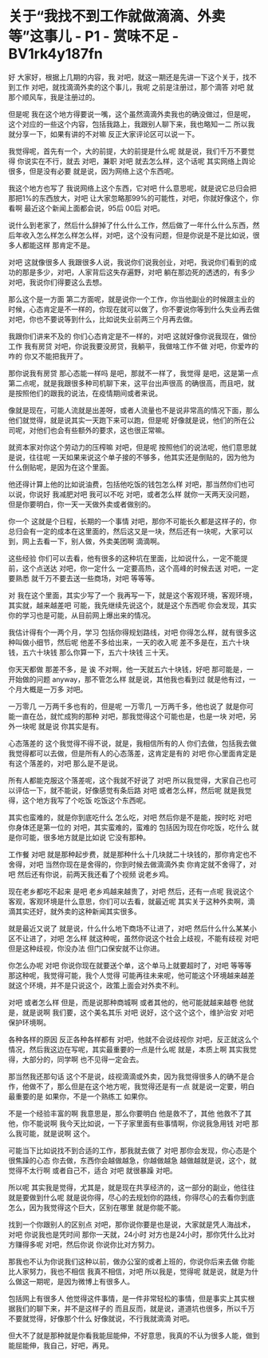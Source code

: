 # 关于“我找不到工作就做滴滴、外卖等”这事儿 - P1 - 赏味不足 - BV1rk4y187fn

好 大家好，根据上几期的内容，我 对吧，就这一期还是先讲一下这个关于，找不到工作 对吧，就找滴滴外卖的这个事儿，我呢 之前是注册过，那个滴答 对吧 就那个顺风车，我是注册过的。

但是呢 我在这个地方得要说一嘴，这个虽然滴滴外卖我也的确没做过，但是呢，这个对应的一些这个内容，包括我路上，我跟别人聊下来，我也略知一二 所以我就分享一下，如果有讲的不对嘛 反正大家评论区可以说一下。

我觉得呢，首先有一个，大的前提，大的前提是什么呢 就是说，我们千万不要觉得 你说实在不行，就去 对吧，兼职 对吧 就去怎么样，这个话呢 其实网络上舆论很多，但是没有必要 就是说，因为网络上这个东西呢。

我这个地方也写了 我说网络上这个东西，它对吧 什么意思呢，就是说它总归会把那把1%的东西放大，对吧 让大家忽略那99%的可能性，对吧，你就好像这个，你看啊 最近这个新闻上面都会说，95后 00后 对吧。

说什么到老家了，然后什么辞掉了什么什么工作，然后做了一年什么什么东西，然后年收入怎么样怎么样怎么样，对吧，这个没有问题，但是你说是不是比如说，很多人都能这样 那肯定不是。

对吧 这就像很多人 我跟很多人说，我说你们说我创业，对吧，我说你们看到的成功的那是多少，对吧，人家背后这失存遍野，对吧 躺在那边死的透透的，有多少 对吧，我说你们得要这么去想。

那么这个是一方面 第二方面呢，就是说你一个工作，你当他副业的时候跟主业的时候，心态肯定是不一样的，你现在就可以做了，你不要说你等到什么失业再去做 对吧，你也不要说等到什么，比如说失业前两三个月再去做。

我跟你们讲来不及的 你们心态肯定是不一样的，对吧 这就好像你说我现在，做份工作 我有房贷 对吧，你说我要没房贷，我躺平，我做啥工作不做 对吧，你爱咋的咋的 你又不能把我开了。

那你说我有房贷 那心态能一样吗 是吧，那就不一样了，我觉得 是吧，这是第一点 第二点呢，就是我跟很多种司机聊下来，这平台出声很高 的确很高，而且吧，就是按照他们的跟我的说法，在疫情期间或者来说。

像就是现在，可能人流就是出差呀，或者人流量也不是说非常高的情况下面，那么他们就觉得，就是说其实一天跑下来可以跑，但是呢 好像就是说，他们的所在公司呢，对他们也会有些额外的要求，这也很正常嘛。

就资本家对你这个劳动力的压榨嘛 对吧，但是呢 按照他们的说法呢，他们意思就是说，往往呢 一天如果来说这个单子接的不够多，他其实还是倒贴的，因为他为什么倒贴呢，是因为在这个里面。

他还得计算上他的比如说油费，包括他吃饭的钱包怎么样 对吧，那当然你们也可以说，你说好 我减肥对吧 我可以不吃 对吧，或者怎么样 就你一天两天没问题，但是你要明白，你一天一天做外卖或者做别的。

你一个 这就是个日程，长期的一个事情 对吧，那你不可能长久都是这样子的，你总归会有一定的成本在这里面的，然后这又是一块，然后还有一块呢，大家可以到，网上去看一下，别人做，外卖美团啊 滴滴啊。

这些经验 你们可以去看，他有很多的这种坑在里面，比如说什么，一定不能提前，这个点送达 对吧，你一定什么 一定要高热，这个高峰的时候去送 对吧，一定要熟悉 就千万不要去送一些商场，对吧 等等等。

对 我在这个里面，其实少写了一个 我再写一下，就是这个客观环境，客观环境，其实就，越来越差吧 可能，我先继续先说这个，就是这个东西呢 你会发现，其实你的学习也是可能，从目前网上爆出来的情况。

我估计得有个一两个月，学习 包括你得规划路线，对吧 你得怎么样，就有很多这种叫做小细节，然后呢 他差不多给出来，一天的收入呢 差不多是在，五六十块钱，五六十块钱 那么你算一下，五六十块钱 三十天。

你天天都做 那差不多，是 诶 不对啊，他一天就五六十块钱，好吧 那可能是，一开始做的问题 anyway，那不管怎么样 就是说，其他我也看到过 就是他有过，一个月大概是一万多 对吧。

一万零几 一万两千多也有的，但是呢 一万零几 一万两千多，他也说了 就是你可能一直在怂，就忙成狗的那种 对吧，那我觉得这个可能也是，也是一块 对吧，另外一块呢 就是说 你其实是有。

心态落差的 这个我觉得不得不说，就是，我相信所有的人 你们去做，包括我去做 我觉得都可以去做，但是所有人的心态落差，这肯定是有的 对吧 你心里面肯定是有这个落差的，对吧 那么是不是说。

所有人都能克服这个落差呢，这个我就不好说了 对吧 所以我觉得，大家自己也可以评估一下，就不能说，好像感觉有条后路 对吧 或者怎么样，然后呢 就是我觉得，这个地方我写了个吃饭 吃饭这个东西呢。

其实也蛮难的，就是你到底吃什么 怎么吃，对吧 然后你是不是能，按时吃 对吧 你身体还是第一位的 对吧，其实蛮难的，蛮难的 包括因为现在你吃饭，吃什么 就是你可能，很多地方就是比如说 它没有那种。

工作餐 对吧 就是那种起步费，就是那种什么十几块就二十块钱的，那你肯定也不舍得，对吧 当然你现在是舍得的，你到时候去做滴滴外卖 你肯定就不舍得了，对吧 然后还有你说，前两天我还看了个视频 说老乡鸡。

现在老乡都吃不起来 是吧 老乡鸡越来越贵了，对吧 然后，还有一点呢 我说这个客观，客观环境是什么意思，你们可以去看，就最近呢 其实关于这种外卖啊，滴滴其实还好，就外卖的这种新闻其实很多。

就是最近又说了 就是说，什么什么地下商场不让进了，对吧 然后什么什么某某小区不让进了，对吧 怎么样 就这种呢，虽然你说这个社会上歧视，不能有歧视 对吧 但是这种歧视，你没办法 但门口保安就不让你进。

你怎么办呢 对吧 你说你现在就要送个单，这个单马上就要超时了，对吧 等等等 那这种呢，我觉得可能，我个人觉得 可能再往未来呢，他可能这个环境越来越差 就这个环境，并不是只说这个，政策上面会对外卖不利。

对吧 或者怎么样 但是，而是说那种商城啊 或者其他的，他可能就越来越卷 他就是，就是说啊 我们要，这个美名其乐 对吧 说好，这个这个这个，维护治安 对吧 保护环境啊。

各种各样的原因 反正各种各样都有 对吧，他就不会说歧视你 对吧，反正就这么个情况，然后我这边在写呢，其实最重要的一点是什么呢 就是，本质上啊 其实我觉得，大部分的，同学啊 也不见得一定会去。

那当然我还那句话 这个不是说，歧视滴滴或外卖，因为我觉得很多人的确不是合作，他做不了，那么但是在这个地方呢，我觉得还是有一点 就是说一定要，明白 最重要的是 如果你，不是一个熟练工 如果你。

不是一个经验丰富的啊 我意思是，那么你要明白 他是救不了，其他 他救不了其他，你不能说啊 我今天比如说，一下子家里面有些事情啊，你说我急用钱 对吧 那么我可能，就是说啊 这个。

可能当下比如说找不到合适的工作，那我就去做了 对吧 那你会发现，你心态是个很焦躁的心态 你去做，东西你会越做越急，你越做越急 越做越就是说，这个，就觉得不太行啊 或者自己不，适合 对吧 就很暴躁 对吧。

所以呢 其实我是觉得，尤其是，就是现在共享经济的，这一部分的副业，他往往就是要做到什么呢 就是说你得，尽心的去规划你的路线，你得尽心的去看你到底怎么，因为我觉得这个巨大，区别在哪里 就是你能不能。

找到一个你跟别人的区别点 对吧，那你说你要是也是说，大家就是凭人海战术，对吧 你说我也是凭时间 那你一天就，24小时 对方也是24小时，那你凭什么比对方赚得多呢 对吧，然后你说 你说你比对方努力。

那我也不认为你说我们这种以前，做办公室的或者上班的，你说你后来去做 你能比人家努力，我也不相信 我真不相信，对吧 所以我是，觉得呢 就是说，就是为什么做这一期呢，是因为微博上有很多人。

包括网上有很多人 他觉得这件事情，是一件非常轻松的事情，但是事实上其实根据我们的聊下来，并不是这样子的 而且反而，就是说，道道坑也很多，所以千万不要就觉得，好像那个什么 好像就说，不行我就滴滴 对吧。

但大不了就是那种就是你看我能屈能伸，不好意思，我真的不认为很多人能，做到能屈能伸，我自己，好吧，再見。


